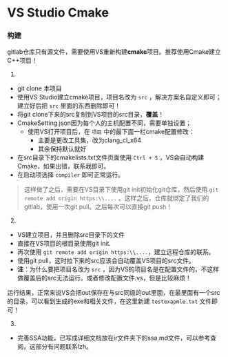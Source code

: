 # VS Studio Cmake

### 构建

gitlab仓库只有源文件，需要使用VS重新构建**cmake**项目。推荐使用Cmake建立C++项目！

1. 
- git clone 本项目
- 使用VS Studio建立cmake项目，项目名改为 `src` ，解决方案名自定义即可；建立好后把 `src` 里面的东西删除即可！
- 将git clone下来的src复制到VS项目的src目录，**覆盖**！
- CmakeSetting.json因为每个人的主机配置不同，需要单独设置；
  - 使用VS打开项目后，在 `项目` 中的最下面一栏cmake配置修改：
    - 主要是更改工具集，改为clang_cl_x64
    - 其余保持默认就好
- 在src目录下的cmakelists.txt文件页面使用 `Ctrl + S` ，VS会自动构建Cmake，如果出错，联系我即可。
- 在启动项选择 `compiler` 即可正常运行。
> 这样做了之后，需要在VS目录下使用git init初始化git仓库，然后使用 `git remote add origin https:\\....` 。这样之后，仓库就绑定了我们的gitlab，使用一次git pull。之后每次可以直接git push！


2.
- VS建立项目，并且删除src目录下的文件
- 直接在VS项目的根目录使用git init.
- 再次使用 `git remote add origin https:\\....`，建立远程仓库的联系。
- 使用git pull，这时拉下来的src应该会自动覆盖VS项目的src文件。
- **注**：为什么要把项目名改为 `src` ，因为VS的项目名是在配置文件的，不这样做覆盖后的src无法运行。或者修改配置文件.vs，但是比较麻烦！



运行结果，正常来说VS会把out保存在与src同级的out里面，在最里面有一个src的目录，可以看到生成的exe和相关文件，在这里新建 `testexapmle.txt` 文件即可！

3.

* 完善SSA功能，已写成详细文档放在ir文件夹下的ssa.md文件，可以参考查阅，这部分有问题联系lzh。